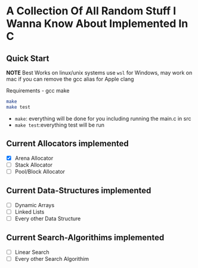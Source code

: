 # A Collection Of All Random Stuff I Wanna Know About Implemented In C

## Quick Start

**NOTE** Best Works on linux/unix systems use `wsl` for Windows, may work on mac if you can remove the gcc alias for Apple clang

Requirements - gcc make

```sh
make
make test
```

- `make`: everything will be done for you including running the main.c in src
- `make test`:everything test will be run 

## Current Allocators implemented
- [x] Arena Allocator
- [ ] Stack Allocator
- [ ] Pool/Block Allocator

## Current Data-Structures implemented
- [ ] Dynamic Arrays
- [ ] Linked Lists
- [ ] Every other Data Structure

## Current Search-Algorithims implemented
- [ ] Linear Search
- [ ] Every other Search Algorithim 
